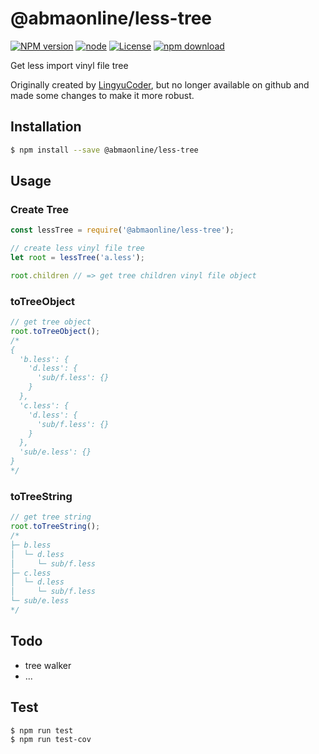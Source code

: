# @abmaonline/less-tree

[![NPM version](http://img.shields.io/npm/v/@abmaonline/less-tree.svg?style=flat-square)](http://npmjs.org/package/@abmaonline/less-tree)
[![node](https://img.shields.io/badge/node.js-%3E=_6-green.svg?style=flat-square)](http://nodejs.org/download/)
[![License](http://img.shields.io/npm/l/@abmaonline/less-tree.svg?style=flat-square)](LICENSE)
[![npm download](https://img.shields.io/npm/dm/@abmaonline/less-tree.svg?style=flat-square)](https://npmjs.org/package/@abmaonline/less-tree)

Get less import vinyl file tree

Originally created by [LingyuCoder](https://github.com/LingyuCoder), but no longer available on github and made some changes to make it more robust.

## Installation

```bash
$ npm install --save @abmaonline/less-tree
```

## Usage

### Create Tree

```javascript
const lessTree = require('@abmaonline/less-tree');

// create less vinyl file tree
let root = lessTree('a.less');

root.children // => get tree children vinyl file object
```

### toTreeObject

```javascript
// get tree object
root.toTreeObject();
/*
{
  'b.less': {
    'd.less': {
      'sub/f.less': {}
    }
  },
  'c.less': {
    'd.less': {
      'sub/f.less': {}
    }
  },
  'sub/e.less': {}
}
*/
```

### toTreeString


```javascript
// get tree string
root.toTreeString();
/*
├─ b.less
│  └─ d.less
│     └─ sub/f.less
├─ c.less
│  └─ d.less
│     └─ sub/f.less
└─ sub/e.less
*/
```

## Todo

* tree walker
* ...

## Test

```bash
$ npm run test
$ npm run test-cov
```
